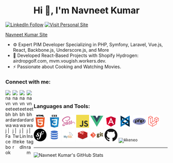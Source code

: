 <!--
**navneetbhardwaj/navneetbhardwaj** is a ✨ _special_ ✨ repository because its `README.md` (this file) appears on your GitHub profile.

Here are some ideas to get you started:

- 🔭 I’m currently working on ...
- 🌱 I’m currently learning ...
- 👯 I’m looking to collaborate on ...
- 🤔 I’m looking for help with ...
- 💬 Ask me about ...
- 📫 How to reach me: ...
- 😄 Pronouns: ...
- ⚡ Fun fact: ...
-->

<h1 align="center">Hi 👋, I'm Navneet Kumar</h1>

[![LinkedIn Follow](https://img.shields.io/badge/LinkedIn-0077B5?style=for-the-badge&logo=linkedin&logoColor=white)](https://www.linkedin.com/comm/mynetwork/discovery-see-all?usecase=PEOPLE_FOLLOWS&followMember=er-navneet)
[![Visit Personal Site](https://img.shields.io/badge/navneetkumar.info-%23e3fc02?style=for-the-badge&logoColor=white)]([https://navneetkumar.info])

[Navneet Kumar Site](https://navneetkumar.info/)
- ⚙️ Expert PIM Developer Specializing in PHP, Symfony, Laravel, Vue.js, React, Backbone.js, Underscore.js, and More
- 🥅 Developed React-Based Projects with Shopify Hydrogen: airdropgolf.com, mvm.vougish.workers.dev. 
- ⚡ Passionate about Cooking and Watching Movies.

### Connect with me:

[<img align="left" alt="navneetbhardwaj | Facebook" width="22px" src="https://cdn.jsdelivr.net/npm/simple-icons@v3/icons/facebook.svg" />][facebook]
[<img align="left" alt="navneetbhardwaj | Twitter" width="22px" src="https://cdn.jsdelivr.net/npm/simple-icons@v3/icons/twitter.svg" />][twitter]
[<img align="left" alt="navneetbhardwaj | LinkedIn" width="22px" src="https://cdn.jsdelivr.net/npm/simple-icons@v3/icons/linkedin.svg" />][linkedin]
[<img align="left" alt="navneetbhardwaj | Instagram" width="22px" src="https://cdn.jsdelivr.net/npm/simple-icons@v3/icons/instagram.svg" />][instagram]

<br />

### Languages and Tools:

<code><img alt="HTMl" height="40" src="https://raw.githubusercontent.com/github/explore/80688e429a7d4ef2fca1e82350fe8e3517d3494d/topics/html/html.png" /></code>
<code><img alt="CSS" height="40" src="https://raw.githubusercontent.com/github/explore/80688e429a7d4ef2fca1e82350fe8e3517d3494d/topics/css/css.png" /></code>
<code><img alt="SASS" height="40" src="https://raw.githubusercontent.com/github/explore/80688e429a7d4ef2fca1e82350fe8e3517d3494d/topics/sass/sass.png" /></code>
<code><img alt="Java Script" height="40" src="https://raw.githubusercontent.com/github/explore/80688e429a7d4ef2fca1e82350fe8e3517d3494d/topics/javascript/javascript.png" /></code>
<code><img alt="Vue Js" height="40" src="https://raw.githubusercontent.com/github/explore/80688e429a7d4ef2fca1e82350fe8e3517d3494d/topics/vue/vue.png"></code>
<code><img alt="Angular" height="40" src="https://raw.githubusercontent.com/github/explore/80688e429a7d4ef2fca1e82350fe8e3517d3494d/topics/angular/angular.png"></code>
<code><img alt="Backbone Js" height="40" src="https://raw.githubusercontent.com/github/explore/80688e429a7d4ef2fca1e82350fe8e3517d3494d/topics/backbonejs/backbonejs.png"></code>
<code><img alt="PHP" height="40" src="https://raw.githubusercontent.com/github/explore/80688e429a7d4ef2fca1e82350fe8e3517d3494d/topics/php/php.png" /></code>
<code><img alt="Laravel" height="40" src="https://raw.githubusercontent.com/github/explore/80688e429a7d4ef2fca1e82350fe8e3517d3494d/topics/laravel/laravel.png" /></code>
<code><img alt="Symfony" height="40" src="https://raw.githubusercontent.com/github/explore/80688e429a7d4ef2fca1e82350fe8e3517d3494d/topics/symfony/symfony.png" /></code>
<code><img alt="SQL" height="40" src="https://raw.githubusercontent.com/github/explore/80688e429a7d4ef2fca1e82350fe8e3517d3494d/topics/sql/sql.png" /></code>
<code><img alt="MySQL" height="40" src="https://raw.githubusercontent.com/github/explore/80688e429a7d4ef2fca1e82350fe8e3517d3494d/topics/mysql/mysql.png" /></code>
<code><img alt="Redis" height="40" src="https://raw.githubusercontent.com/github/explore/80688e429a7d4ef2fca1e82350fe8e3517d3494d/topics/redis/redis.png" /></code>
<code><img alt="Git" height="40" src="https://raw.githubusercontent.com/github/explore/80688e429a7d4ef2fca1e82350fe8e3517d3494d/topics/git/git.png" /></code>
<code><img alt="Github" height="40" src="https://raw.githubusercontent.com/github/explore/78df643247d429f6cc873026c0622819ad797942/topics/github/github.png" /></code>
<code><img alt="Akeneo" height="40" src="https://avatars.githubusercontent.com/u/2510186?s=200&v=4"></code>
<br />

---

<img align="left" alt="Navneet Kumar's GitHub Stats" src="https://github-readme-stats.vercel.app/api?username=navneetbhardwaj&show_icons=true&hide_border=true" />

[facebook]: https://facebook.com/adinavneet
[twitter]: https://twitter.com/anavneet_com
[instagram]: https://www.instagram.com/navneet_aditi
[linkedin]: https://linkedin.com/in/er-navneet

